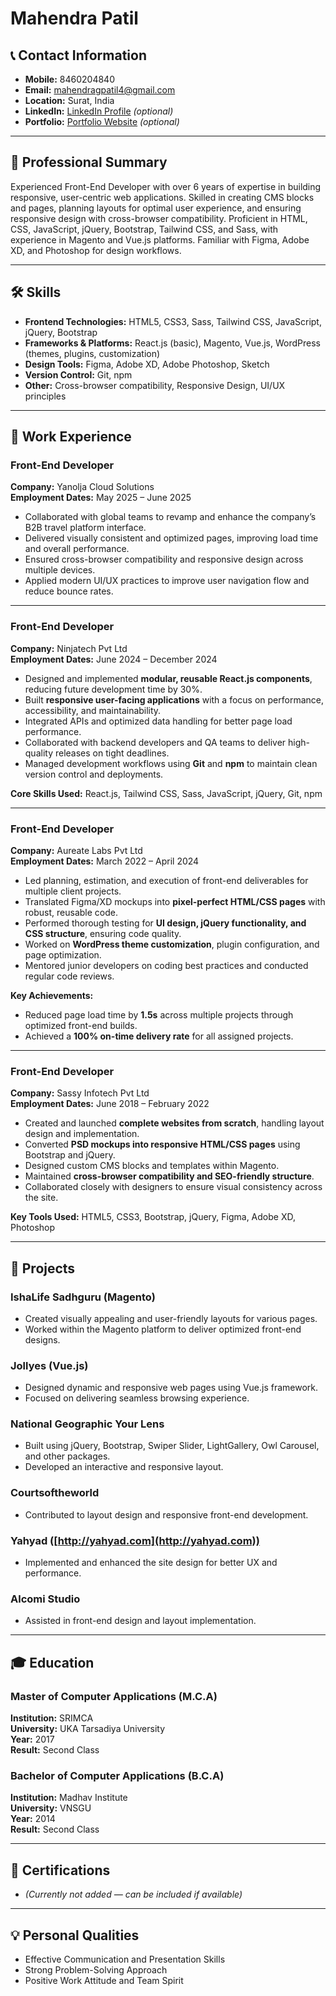 # Mahendra Patil  

## 📞 Contact Information  
- **Mobile:** 8460204840  
- **Email:** mahendragpatil4@gmail.com  
- **Location:** Surat, India  
- **LinkedIn:** [LinkedIn Profile](#) *(optional)*  
- **Portfolio:** [Portfolio Website](#) *(optional)*  

---

## 💼 Professional Summary  
Experienced Front-End Developer with over 6 years of expertise in building responsive, user-centric web applications. Skilled in creating CMS blocks and pages, planning layouts for optimal user experience, and ensuring responsive design with cross-browser compatibility. Proficient in HTML, CSS, JavaScript, jQuery, Bootstrap, Tailwind CSS, and Sass, with experience in Magento and Vue.js platforms. Familiar with Figma, Adobe XD, and Photoshop for design workflows.

---

## 🛠 Skills  
- **Frontend Technologies:** HTML5, CSS3, Sass, Tailwind CSS, JavaScript, jQuery, Bootstrap  
- **Frameworks & Platforms:** React.js (basic), Magento, Vue.js, WordPress (themes, plugins, customization)  
- **Design Tools:** Figma, Adobe XD, Adobe Photoshop, Sketch  
- **Version Control:** Git, npm  
- **Other:** Cross-browser compatibility, Responsive Design, UI/UX principles

---

## 💼 Work Experience  

### **Front-End Developer**  
**Company:** Yanolja Cloud Solutions  
**Employment Dates:** May 2025 – June 2025  

- Collaborated with global teams to revamp and enhance the company’s B2B travel platform interface.  
- Delivered visually consistent and optimized pages, improving load time and overall performance.  
- Ensured cross-browser compatibility and responsive design across multiple devices.  
- Applied modern UI/UX practices to improve user navigation flow and reduce bounce rates.  

---

### **Front-End Developer**  
**Company:** Ninjatech Pvt Ltd  
**Employment Dates:** June 2024 – December 2024  

- Designed and implemented **modular, reusable React.js components**, reducing future development time by 30%.  
- Built **responsive user-facing applications** with a focus on performance, accessibility, and maintainability.  
- Integrated APIs and optimized data handling for better page load performance.  
- Collaborated with backend developers and QA teams to deliver high-quality releases on tight deadlines.  
- Managed development workflows using **Git** and **npm** to maintain clean version control and deployments.  

**Core Skills Used:** React.js, Tailwind CSS, Sass, JavaScript, jQuery, Git, npm  

---

### **Front-End Developer**  
**Company:** Aureate Labs Pvt Ltd  
**Employment Dates:** March 2022 – April 2024  

- Led planning, estimation, and execution of front-end deliverables for multiple client projects.  
- Translated Figma/XD mockups into **pixel-perfect HTML/CSS pages** with robust, reusable code.  
- Performed thorough testing for **UI design, jQuery functionality, and CSS structure**, ensuring code quality.  
- Worked on **WordPress theme customization**, plugin configuration, and page optimization.  
- Mentored junior developers on coding best practices and conducted regular code reviews.  

**Key Achievements:**  
- Reduced page load time by **1.5s** across multiple projects through optimized front-end builds.  
- Achieved a **100% on-time delivery rate** for all assigned projects.  

---

### **Front-End Developer**  
**Company:** Sassy Infotech Pvt Ltd  
**Employment Dates:** June 2018 – February 2022  

- Created and launched **complete websites from scratch**, handling layout design and implementation.  
- Converted **PSD mockups into responsive HTML/CSS pages** using Bootstrap and jQuery.  
- Designed custom CMS blocks and templates within Magento.  
- Maintained **cross-browser compatibility and SEO-friendly structure**.  
- Collaborated closely with designers to ensure visual consistency across the site.  

**Key Tools Used:** HTML5, CSS3, Bootstrap, jQuery, Figma, Adobe XD, Photoshop  


---

## 📁 Projects  

### IshaLife Sadhguru (Magento)  
- Created visually appealing and user-friendly layouts for various pages.  
- Worked within the Magento platform to deliver optimized front-end designs.

### Jollyes (Vue.js)  
- Designed dynamic and responsive web pages using Vue.js framework.  
- Focused on delivering seamless browsing experience.

### National Geographic Your Lens  
- Built using jQuery, Bootstrap, Swiper Slider, LightGallery, Owl Carousel, and other packages.  
- Developed an interactive and responsive layout.

### Courtsoftheworld  
- Contributed to layout design and responsive front-end development.

### Yahyad ([http://yahyad.com](http://yahyad.com))  
- Implemented and enhanced the site design for better UX and performance.

### Alcomi Studio  
- Assisted in front-end design and layout implementation.

---

## 🎓 Education  

### Master of Computer Applications (M.C.A)  
**Institution:** SRIMCA  
**University:** UKA Tarsadiya University  
**Year:** 2017  
**Result:** Second Class  

### Bachelor of Computer Applications (B.C.A)  
**Institution:** Madhav Institute  
**University:** VNSGU  
**Year:** 2014  
**Result:** Second Class  

---

## 📜 Certifications  
- *(Currently not added — can be included if available)*  

---

## 💡 Personal Qualities  
- Effective Communication and Presentation Skills  
- Strong Problem-Solving Approach  
- Positive Work Attitude and Team Spirit  
